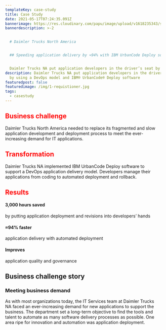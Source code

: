 ```yaml
---
templateKey: case-study
title: Case Study
date: 2021-05-17T07:24:35.091Z
bannerimage: https://res.cloudinary.com/papu/image/upload/v1618235343/step-graphic_hyyoyt.gif
bannerdescription: >-2
   

  # Daimler Trucks North America


  ## Speeding application delivery by ≈94% with IBM UrbanCode Deploy software


  Daimler Trucks NA put application developers in the driver’s seat by using a DevOps model and IBM® UrbanCode® Deploy software to manage application delivery, speeding application deployment and improving quality and control.
description: Daimler Trucks NA put application developers in the driver’s seat
  by using a DevOps model and IBM® UrbanCode® Deploy software
featuredpost: false
featuredimage: /img/1-requistioner.jpg
tags:
  - casestudy
---
```

 

## <h2 style="color: red">Business challenge</h2>

Daimler Trucks North America needed to replace its fragmented and slow application development and deployment process to meet the ever-increasing demand for IT applications.

## <h2 style="color: red">Transformation</h2>

Daimler Trucks NA implemented IBM UrbanCode Deploy software to support a DevOps application delivery model. Developers manage their applications from coding to automated deployment and rollback.

## <h2 style="color: red">Results</h2>

#### 3,000 hours saved

by putting application deployment and revisions into developers’ hands

#### ≈94% faster

application delivery with automated deployment

#### Improves

application quality and governance

## Business challenge story

### Meeting business demand

As with most organizations today, the IT Services team at Daimler Trucks NA faced an ever-increasing demand for new applications to support the business. The department set a long-term objective to find the tools and talent to automate as many software delivery processes as possible. One area ripe for innovation and automation was application deployment.